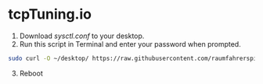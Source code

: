 # tcpTuning.io

1. Download *sysctl.conf* to your desktop.
2. Run this script in Terminal and enter your password when prompted.

```bash
sudo curl -O ~/desktop/ https://raw.githubusercontent.com/raumfahrerspiffy/tcptuning.io/master/sysctl.conf
```

3. Reboot

